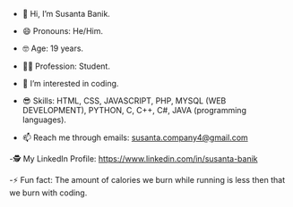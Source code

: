 - 👋 Hi, I’m Susanta Banik.

- 😄 Pronouns: He/Him.

- 🤓 Age: 19 years.

- 👨‍💻 Profession: Student.
  
- 👀 I’m interested in coding.

- 😎 Skills: HTML, CSS, JAVASCRIPT, PHP,             MYSQL (WEB DEVELOPMENT), PYTHON, C, C++, C#, JAVA (programming languages).
  
- 📫 Reach me through emails: susanta.company4@gmail.com

-🕵️ My LinkedIn Profile: https://www.linkedin.com/in/susanta-banik

-⚡ Fun fact: The amount of calories we burn while running is less then that we burn with coding.
